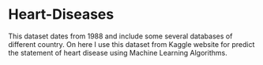 # Heart-Diseases
This dataset dates from 1988 and include some several databases of different country. On here I use this dataset from Kaggle website for predict the statement of heart disease using Machine Learning Algorithms.
